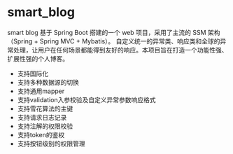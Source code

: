 # smart_blog
smart blog 基于 Spring Boot 搭建的一个 web 项目，采用了主流的 SSM 架构（Spring + Spring MVC + Mybatis）。
自定义统一的异常类、响应类和全球的异常处理，让用户在任何场景都能得到友好的响应。本项目旨在打造一个功能性强、扩展性强的个人博客。

* 支持国际化
* 支持多种数据源的切换
* 支持通用mapper
* 支持validation入参校验及自定义异常参数响应格式
* 支持雪花算法的主键
* 支持请求日志记录
* 支持注解的权限校验
* 支持token的鉴权
* 支持按钮级别的权限管理
